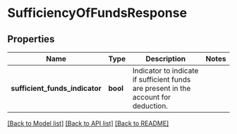 # SufficiencyOfFundsResponse

## Properties
Name | Type | Description | Notes
------------ | ------------- | ------------- | -------------
**sufficient_funds_indicator** | **bool** | Indicator to indicate if sufficient funds are present in the account for deduction. | 

[[Back to Model list]](../README.md#documentation-for-models) [[Back to API list]](../README.md#documentation-for-api-endpoints) [[Back to README]](../README.md)

